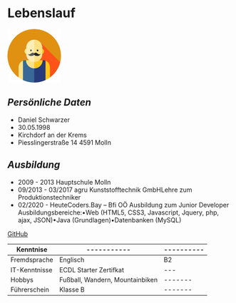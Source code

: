 # Lebenslauf

<img src="userbild.png" alt="profilbild" height="120vh">

## *Persönliche Daten*

* Daniel Schwarzer
* 30.05.1998
* Kirchdorf an der Krems
* Piesslingerstraße 14 4591 Molln

## *Ausbildung* 
                    
* 2009 - 2013 Hauptschule Molln
* 09/2013 - 03/2017 agru Kunststofftechnik GmbHLehre zum Produktionstechniker
* 02/2020 - HeuteCoders.Bay – Bfi OÖ Ausbildung zum Junior Developer Ausbildungsbereiche:•Web (HTML5, CSS3, Javascript, Jquery, php,   ajax, JSON)•Java (Grundlagen)•Datenbanken (MySQL)

[GitHub](https://github.com/Schwarcelo/testRepo)

| Kenntnise |-----------|----------|
|-----------|-----------|----------|
| Fremdsprache | Englisch | B2 |
| IT-Kenntnisse | ECDL Starter Zertifkat|---|
| Hobbys | Fußball, Wandern, Mountainbiken |-------|
| Führerschein | Klasse B |-------|

